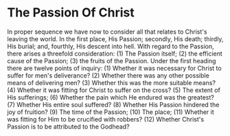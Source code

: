 # The Passion Of Christ

In proper sequence we have now to consider all that relates to Christ's leaving the world. In the first place, His Passion; secondly, His death; thirdly, His burial; and, fourthly, His descent into hell.  With regard to the Passion, there arises a threefold consideration: (1) The Passion itself; (2) the efficient cause of the Passion; (3) the fruits of the Passion.  Under the first heading there are twelve points of inquiry:
(1) Whether it was necessary for Christ to suffer for men's deliverance?
(2) Whether there was any other possible means of delivering men?
(3) Whether this was the more suitable means?
(4) Whether it was fitting for Christ to suffer on the cross?
(5) The extent of His sufferings;
(6) Whether the pain which He endured was the greatest?
(7) Whether His entire soul suffered?
(8) Whether His Passion hindered the joy of fruition?
(9) The time of the Passion;
(10) The place;
(11) Whether it was fitting for Him to be crucified with robbers?
(12) Whether Christ's Passion is to be attributed to the Godhead?